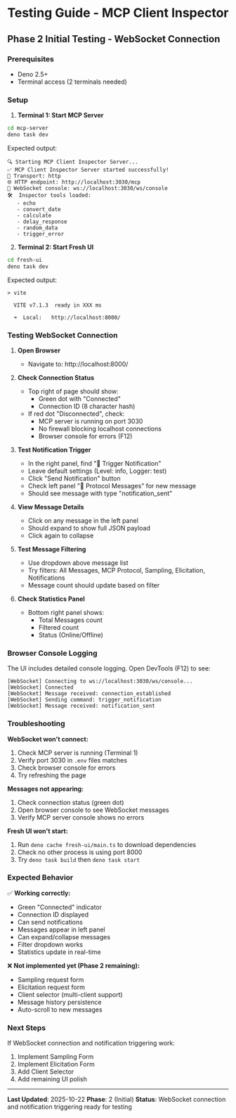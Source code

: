 # Testing Guide - MCP Client Inspector

## Phase 2 Initial Testing - WebSocket Connection

### Prerequisites

- Deno 2.5+
- Terminal access (2 terminals needed)

### Setup

1. **Terminal 1: Start MCP Server**

```bash
cd mcp-server
deno task dev
```

Expected output:
```
🔍 Starting MCP Client Inspector Server...
✅ MCP Client Inspector Server started successfully!
📡 Transport: http
🌐 HTTP endpoint: http://localhost:3030/mcp
🔌 WebSocket console: ws://localhost:3030/ws/console
🛠️  Inspector tools loaded:
   - echo
   - convert_date
   - calculate
   - delay_response
   - random_data
   - trigger_error
```

2. **Terminal 2: Start Fresh UI**

```bash
cd fresh-ui
deno task dev
```

Expected output:
```
> vite

  VITE v7.1.3  ready in XXX ms

  ➜  Local:   http://localhost:8000/
```

### Testing WebSocket Connection

1. **Open Browser**
   - Navigate to: http://localhost:8000/

2. **Check Connection Status**
   - Top right of page should show:
     - Green dot with "Connected"
     - Connection ID (8 character hash)
   - If red dot "Disconnected", check:
     - MCP server is running on port 3030
     - No firewall blocking localhost connections
     - Browser console for errors (F12)

3. **Test Notification Trigger**
   - In the right panel, find "🔔 Trigger Notification"
   - Leave default settings (Level: info, Logger: test)
   - Click "Send Notification" button
   - Check left panel "💬 Protocol Messages" for new message
   - Should see message with type "notification_sent"

4. **View Message Details**
   - Click on any message in the left panel
   - Should expand to show full JSON payload
   - Click again to collapse

5. **Test Message Filtering**
   - Use dropdown above message list
   - Try filters: All Messages, MCP Protocol, Sampling, Elicitation, Notifications
   - Message count should update based on filter

6. **Check Statistics Panel**
   - Bottom right panel shows:
     - Total Messages count
     - Filtered count
     - Status (Online/Offline)

### Browser Console Logging

The UI includes detailed console logging. Open DevTools (F12) to see:

```
[WebSocket] Connecting to ws://localhost:3030/ws/console...
[WebSocket] Connected
[WebSocket] Message received: connection_established
[WebSocket] Sending command: trigger_notification
[WebSocket] Message received: notification_sent
```

### Troubleshooting

**WebSocket won't connect:**
1. Check MCP server is running (Terminal 1)
2. Verify port 3030 in `.env` files matches
3. Check browser console for errors
4. Try refreshing the page

**Messages not appearing:**
1. Check connection status (green dot)
2. Open browser console to see WebSocket messages
3. Verify MCP server console shows no errors

**Fresh UI won't start:**
1. Run `deno cache fresh-ui/main.ts` to download dependencies
2. Check no other process is using port 8000
3. Try `deno task build` then `deno task start`

### Expected Behavior

✅ **Working correctly:**
- Green "Connected" indicator
- Connection ID displayed
- Can send notifications
- Messages appear in left panel
- Can expand/collapse messages
- Filter dropdown works
- Statistics update in real-time

❌ **Not implemented yet (Phase 2 remaining):**
- Sampling request form
- Elicitation request form
- Client selector (multi-client support)
- Message history persistence
- Auto-scroll to new messages

### Next Steps

If WebSocket connection and notification triggering work:
1. Implement Sampling Form
2. Implement Elicitation Form
3. Add Client Selector
4. Add remaining UI polish

---

**Last Updated**: 2025-10-22
**Phase**: 2 (Initial)
**Status**: WebSocket connection and notification triggering ready for testing
